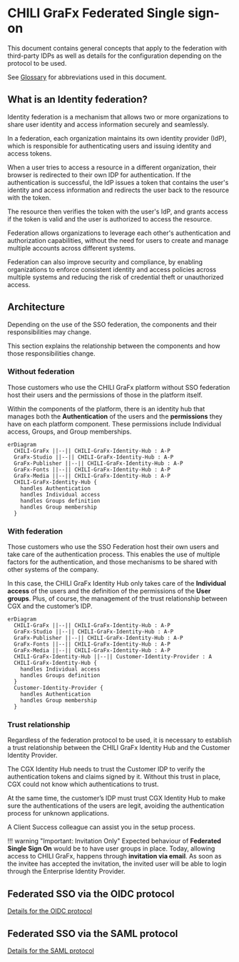 # CHILI GraFx Federated Single sign-on

This document contains general concepts that apply to the federation with third-party IDPs as well as details for the configuration depending on the protocol to be used.

See [Glossary](glossary/) for abbreviations used in this document.

## What is an Identity federation?

Identity federation is a mechanism that allows two or more organizations to share user identity and access information securely and seamlessly.

In a federation, each organization maintains its own identity provider (IdP), which is responsible for authenticating users and issuing identity and access tokens.

When a user tries to access a resource in a different organization, their browser is redirected to their own IDP for authentication. If the authentication is successful, the IdP issues a token that contains the user's identity and access information and redirects the user back to the resource with the token.

The resource then verifies the token with the user's IdP, and grants access if the token is valid and the user is authorized to access the resource.

Federation allows organizations to leverage each other's authentication and authorization capabilities, without the need for users to create and manage multiple accounts across different systems.

Federation can also improve security and compliance, by enabling organizations to enforce consistent identity and access policies across multiple systems and reducing the risk of credential theft or unauthorized access.

## Architecture

Depending on the use of the SSO federation, the components and their responsibilities may change.

This section explains the relationship between the components and how those responsibilities change.

### Without federation

Those customers who use the CHILI GraFx platform without SSO federation host their users and the permissions of those in the platform itself.

Within the components of the platform, there is an identity hub that manages both the **Authentication** of the users and the **permissions** they have on each platform component. These permissions include Individual access, Groups, and Group memberships.

``` mermaid
erDiagram
  CHILI-GraFx ||--|| CHILI-GraFx-Identity-Hub : A-P
  GraFx-Studio ||--|| CHILI-GraFx-Identity-Hub : A-P
  GraFx-Publisher ||--|| CHILI-GraFx-Identity-Hub : A-P
  GraFx-Fonts ||--|| CHILI-GraFx-Identity-Hub : A-P
  GraFx-Media ||--|| CHILI-GraFx-Identity-Hub : A-P
  CHILI-GraFx-Identity-Hub {
  	handles Authentication
  	handles Individual access
    handles Groups definition
    handles Group membership
  }
```

### With federation

Those customers who use the SSO Federation host their own users and take care of the authentication process. This enables the use of multiple factors for the authentication, and those mechanisms to be shared with other systems of the company.

In this case, the CHILI GraFx Identity Hub only takes care of the **Individual access** of the users and the definition of the permissions of the **User groups**. Plus, of course, the management of the trust relationship between CGX and the customer’s IDP.

``` mermaid
erDiagram
  CHILI-GraFx ||--|| CHILI-GraFx-Identity-Hub : A-P
  GraFx-Studio ||--|| CHILI-GraFx-Identity-Hub : A-P
  GraFx-Publisher ||--|| CHILI-GraFx-Identity-Hub : A-P
  GraFx-Fonts ||--|| CHILI-GraFx-Identity-Hub : A-P
  GraFx-Media ||--|| CHILI-GraFx-Identity-Hub : A-P
  CHILI-GraFx-Identity-Hub ||--|| Customer-Identity-Provider : A
  CHILI-GraFx-Identity-Hub {
  	handles Individual access
    handles Groups definition
  }
  Customer-Identity-Provider {
  	handles Authentication
    handles Group membership
  }
```

### Trust relationship

Regardless of the federation protocol to be used, it is necessary to establish a trust relationship between the CHILI GraFx Identity Hub and the Customer Identity Provider.

The CGX Identity Hub needs to trust the Customer IDP to verify the authentication tokens and claims signed by it. Without this trust in place, CGX could not know which authentications to trust.

At the same time, the customer’s IDP must trust CGX Identity Hub to make sure the authentications of the users are legit, avoiding the authentication process for unknown applications.

A Client Success colleague can assist you in the setup process.

!!! warning "Important: Invitation Only"
	Expected behaviour of **Federated Single Sign On** would be to have user groups in place. 
	Today, allowing access to CHILI GraFx, happens through **invitation via email**. As soon as the invitee has accepted the invitation, the invited user will be able to login through the Enterprise Identity Provider.


## Federated SSO via the OIDC protocol

[Details for the OIDC protocol](oidc/)

## Federated SSO via the SAML protocol

[Details for the SAML protocol](saml/)